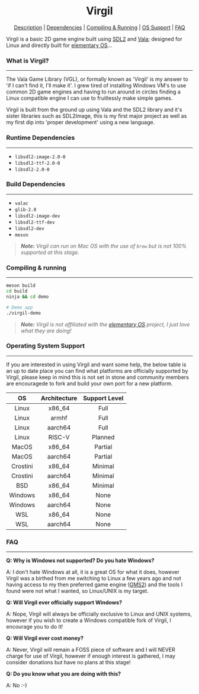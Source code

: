 <h1 align="center">Virgil</h1>

<p align="center">
    <a href="#what-is-virgil">Description</a> |
    <a href="#runtime-dependencies">Dependencies</a> |
    <a href="#compiling--running">Compiling & Running</a> |
    <a href="#operating-system-support">OS Support</a> |
    <a href="#faq">FAQ</a>
</p>

Virgil is a basic 2D game engine built using [SDL2](https://www.libsdl.org/index.php) and [Vala](https://wiki.gnome.org/Projects/Vala); designed for Linux and directly built for [elementary OS](https://elementary.io)...

### What is Virgil?
---

The Vala Game Library (VGL), or formally known as 'Virgil' is my answer to 'if I can't find it, I'll make it'. I grew tired of installing Windows VM's to use common 2D game engines and having to run around in circles finding a Linux compatible engine I can use to fruitlessly make simple games.

Virgil is built from the ground up using Vala and the SDL2 library and it's sister libraries such as SDL2Image, this is my first major project as well as my first dip into 'proper development' using a new language.

### Runtime Dependencies
---

- `libsdl2-image-2.0-0`
- `libsdl2-ttf-2.0-0`
- `libsdl2-2.0-0`

### Build Dependencies
---

- `valac`
- `glib-2.0`
- `libsdl2-image-dev`
- `libsdl2-ttf-dev`
- `libsdl2-dev`
- `meson`

> _**Note:** Virgil can run on Mac OS with the use of `brew` but is not 100% supported at this stage._

### Compiling &amp; running
---

```sh
meson build
cd build
ninja && cd demo

# Demo app
./virgil-demo
```

> _**Note:** Virgil is not affiliated with the [elementary OS](https://elementary.io) project, I just love what they are doing!_

### Operating System Support
---

If you are interested in using Virgil and want some help, the below table is an up to date place you can find what platforms are officially supported by Virgil, please keep in mind this is not set in stone and community members are encouragede to fork and build your own port for a new platform.

| OS | Architecture | Support Level |
|:-:|:-:|:-:|
| Linux | x86_64 | Full |
| Linux | armhf | Full |
| Linux | aarch64 | Full |
| Linux | RISC-V | Planned |
| MacOS | x86_64 | Partial |
| MacOS | aarch64 | Partial |
| Crostini | x86_64 | Minimal |
| Crostini | aarch64 | Minimal |
| BSD | x86_64 | Minimal |
| Windows | x86_64 | None |
| Windows | aarch64 | None |
| WSL | x86_64 | None |
| WSL | aarch64 | None |

### FAQ
---

**Q: Why is Windows not supported? Do you hate Windows?**

A: I don't hate Windows at all, it is a great OS for what it does, however Virgil was a birthed from me switching to Linux a few years ago and not having access to my then preferred game engine ([GMS2](https://www.yoyogames.com/)) and the tools I found were not what I wanted, so Linux/UNIX is my target.

**Q: Will Virgil ever officially support Windows?**

A: Nope, Virgil will always be officially exclusive to Linux and UNIX systems, however if you wish to create a Windows compatible fork of Virgil, I encourage you to do it!

**Q: Will Virgil ever cost money?**

A: Never, Virgil will remain a FOSS piece of software and I will NEVER charge for use of Virgil, however if enough interest is gathered, I may consider donations but have no plans at this stage!

**Q: Do you know what you are doing with this?**

A: No :-)
